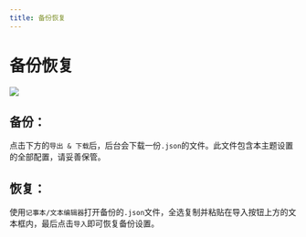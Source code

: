 ```yaml
---
title: 备份恢复
---
```

# 备份恢复 <Badge type="tip" text="v2.5.6" />

![](https://s.nmxc.ltd/fuukei_docs/sakurairo/setting/b&r.png)

## 备份：

点击下方的`导出 & 下载`后，后台会下载一份`.json`的文件。此文件包含本主题设置的全部配置，请妥善保管。

## 恢复：

使用`记事本/文本编辑器`打开备份的`.json`文件，全选复制并粘贴在导入按钮上方的文本框内，最后点击`导入`即可恢复备份设置。

